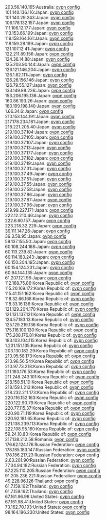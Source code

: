 203.56.140.165:Australia: [ovpn config](vpn/203_56_140_165.ovpn)  
101.140.136.116:Japan: [ovpn config](vpn/101_140_136_116.ovpn)  
101.140.29.243:Japan: [ovpn config](vpn/101_140_29_243.ovpn)  
106.178.132.157:Japan: [ovpn config](vpn/106_178_132_157.ovpn)  
111.106.12.177:Japan: [ovpn config](vpn/111_106_12_177.ovpn)  
113.153.66.199:Japan: [ovpn config](vpn/113_153_66_199.ovpn)  
118.158.164.161:Japan: [ovpn config](vpn/118_158_164_161.ovpn)  
118.159.28.199:Japan: [ovpn config](vpn/118_159_28_199.ovpn)  
121.107.12.41:Japan: [ovpn config](vpn/121_107_12_41.ovpn)  
122.211.89.156:Japan: [ovpn config](vpn/122_211_89_156.ovpn)  
124.36.14.88:Japan: [ovpn config](vpn/124_36_14_88.ovpn)  
125.203.90.144:Japan: [ovpn config](vpn/125_203_90_144.ovpn)  
126.121.146.204:Japan: [ovpn config](vpn/126_121_146_204.ovpn)  
126.1.62.111:Japan: [ovpn config](vpn/126_1_62_111.ovpn)  
126.26.156.146:Japan: [ovpn config](vpn/126_26_156_146.ovpn)  
126.79.55.127:Japan: [ovpn config](vpn/126_79_55_127.ovpn)  
133.149.88.226:Japan: [ovpn config](vpn/133_149_88_226.ovpn)  
153.206.195.136:Japan: [ovpn config](vpn/153_206_195_136.ovpn)  
160.86.193.26:Japan: [ovpn config](vpn/160_86_193_26.ovpn)  
180.199.198.140:Japan: [ovpn config](vpn/180_199_198_140.ovpn)  
1.66.34.6:Japan: [ovpn config](vpn/1_66_34_6.ovpn)  
210.153.144.191:Japan: [ovpn config](vpn/210_153_144_191.ovpn)  
217.178.234.181:Japan: [ovpn config](vpn/217_178_234_181.ovpn)  
218.221.205.40:Japan: [ovpn config](vpn/218_221_205_40.ovpn)  
219.100.37.104:Japan: [ovpn config](vpn/219_100_37_104.ovpn)  
219.100.37.105:Japan: [ovpn config](vpn/219_100_37_105.ovpn)  
219.100.37.107:Japan: [ovpn config](vpn/219_100_37_107.ovpn)  
219.100.37.13:Japan: [ovpn config](vpn/219_100_37_13.ovpn)  
219.100.37.177:Japan: [ovpn config](vpn/219_100_37_177.ovpn)  
219.100.37.182:Japan: [ovpn config](vpn/219_100_37_182.ovpn)  
219.100.37.19:Japan: [ovpn config](vpn/219_100_37_19.ovpn)  
219.100.37.31:Japan: [ovpn config](vpn/219_100_37_31.ovpn)  
219.100.37.49:Japan: [ovpn config](vpn/219_100_37_49.ovpn)  
219.100.37.51:Japan: [ovpn config](vpn/219_100_37_51.ovpn)  
219.100.37.55:Japan: [ovpn config](vpn/219_100_37_55.ovpn)  
219.100.37.58:Japan: [ovpn config](vpn/219_100_37_58.ovpn)  
219.100.37.86:Japan: [ovpn config](vpn/219_100_37_86.ovpn)  
219.100.37.87:Japan: [ovpn config](vpn/219_100_37_87.ovpn)  
219.100.37.96:Japan: [ovpn config](vpn/219_100_37_96.ovpn)  
219.99.227.171:Japan: [ovpn config](vpn/219_99_227_171.ovpn)  
222.12.210.46:Japan: [ovpn config](vpn/222_12_210_46.ovpn)  
222.6.60.157:Japan: [ovpn config](vpn/222_6_60_157.ovpn)  
223.218.32.229:Japan: [ovpn config](vpn/223_218_32_229.ovpn)  
39.111.147.26:Japan: [ovpn config](vpn/39_111_147_26.ovpn)  
39.3.58.95:Japan: [ovpn config](vpn/39_3_58_95.ovpn)  
59.137.155.50:Japan: [ovpn config](vpn/59_137_155_50.ovpn)  
60.108.244.188:Japan: [ovpn config](vpn/60_108_244_188.ovpn)  
60.113.239.82:Japan: [ovpn config](vpn/60_113_239_82.ovpn)  
60.114.183.243:Japan: [ovpn config](vpn/60_114_183_243.ovpn)  
60.150.204.195:Japan: [ovpn config](vpn/60_150_204_195.ovpn)  
60.154.124.231:Japan: [ovpn config](vpn/60_154_124_231.ovpn)  
60.94.144.135:Japan: [ovpn config](vpn/60_94_144_135.ovpn)  
61.207.121.96:Japan: [ovpn config](vpn/61_207_121_96.ovpn)  
112.168.75.86:Korea Republic of: [ovpn config](vpn/112_168_75_86.ovpn)  
115.20.169.172:Korea Republic of: [ovpn config](vpn/115_20_169_172.ovpn)  
115.41.151.162:Korea Republic of: [ovpn config](vpn/115_41_151_162.ovpn)  
118.32.66.168:Korea Republic of: [ovpn config](vpn/118_32_66_168.ovpn)  
118.33.16.136:Korea Republic of: [ovpn config](vpn/118_33_16_136.ovpn)  
121.129.204.170:Korea Republic of: [ovpn config](vpn/121_129_204_170.ovpn)  
121.131.137.121:Korea Republic of: [ovpn config](vpn/121_131_137_121.ovpn)  
124.57.183.13:Korea Republic of: [ovpn config](vpn/124_57_183_13.ovpn)  
125.129.219.136:Korea Republic of: [ovpn config](vpn/125_129_219_136.ovpn)  
175.116.100.130:Korea Republic of: [ovpn config](vpn/175_116_100_130.ovpn)  
175.208.176.81:Korea Republic of: [ovpn config](vpn/175_208_176_81.ovpn)  
183.103.104.115:Korea Republic of: [ovpn config](vpn/183_103_104_115.ovpn)  
1.231.151.135:Korea Republic of: [ovpn config](vpn/1_231_151_135.ovpn)  
203.130.182.29:Korea Republic of: [ovpn config](vpn/203_130_182_29.ovpn)  
210.95.58.173:Korea Republic of: [ovpn config](vpn/210_95_58_173.ovpn)  
210.96.56.54:Korea Republic of: [ovpn config](vpn/210_96_56_54.ovpn)  
210.97.73.218:Korea Republic of: [ovpn config](vpn/210_97_73_218.ovpn)  
211.193.176.53:Korea Republic of: [ovpn config](vpn/211_193_176_53.ovpn)  
211.248.243.101:Korea Republic of: [ovpn config](vpn/211_248_243_101.ovpn)  
218.158.51.10:Korea Republic of: [ovpn config](vpn/218_158_51_10.ovpn)  
218.159.1.213:Korea Republic of: [ovpn config](vpn/218_159_1_213.ovpn)  
218.232.211.173:Korea Republic of: [ovpn config](vpn/218_232_211_173.ovpn)  
220.116.152.163:Korea Republic of: [ovpn config](vpn/220_116_152_163.ovpn)  
220.122.90.79:Korea Republic of: [ovpn config](vpn/220_122_90_79.ovpn)  
220.77.115.37:Korea Republic of: [ovpn config](vpn/220_77_115_37.ovpn)  
220.90.71.119:Korea Republic of: [ovpn config](vpn/220_90_71_119.ovpn)  
220.92.181.65:Korea Republic of: [ovpn config](vpn/220_92_181_65.ovpn)  
221.138.239.113:Korea Republic of: [ovpn config](vpn/221_138_239_113.ovpn)  
222.108.95.160:Korea Republic of: [ovpn config](vpn/222_108_95_160.ovpn)  
59.24.10.80:Korea Republic of: [ovpn config](vpn/59_24_10_80.ovpn)  
217.138.212.58:Romania: [ovpn config](vpn/217_138_212_58.ovpn)  
176.62.124.176:Russian Federation: [ovpn config](vpn/176_62_124_176.ovpn)  
178.185.183.147:Russian Federation: [ovpn config](vpn/178_185_183_147.ovpn)  
178.186.217.23:Russian Federation: [ovpn config](vpn/178_186_217_23.ovpn)  
2.63.201.90:Russian Federation: [ovpn config](vpn/2_63_201_90.ovpn)  
77.34.94.182:Russian Federation: [ovpn config](vpn/77_34_94_182.ovpn)  
87.225.110.205:Russian Federation: [ovpn config](vpn/87_225_110_205.ovpn)  
91.205.236.221:Russian Federation: [ovpn config](vpn/91_205_236_221.ovpn)  
49.228.96.126:Thailand: [ovpn config](vpn/49_228_96_126.ovpn)  
61.7.159.162:Thailand: [ovpn config](vpn/61_7_159_162.ovpn)  
61.7.159.162:Thailand: [ovpn config](vpn/61_7_159_162.ovpn)  
67.161.96.98:United States: [ovpn config](vpn/67_161_96_98.ovpn)  
67.161.98.41:United States: [ovpn config](vpn/67_161_98_41.ovpn)  
73.162.70.193:United States: [ovpn config](vpn/73_162_70_193.ovpn)  
98.164.196.230:United States: [ovpn config](vpn/98_164_196_230.ovpn)  
